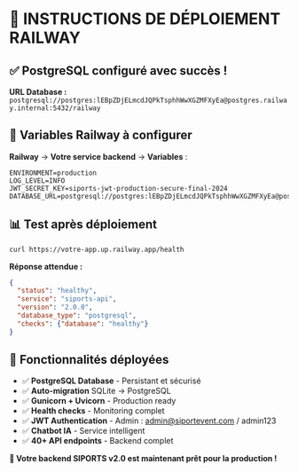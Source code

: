 # 🚀 INSTRUCTIONS DE DÉPLOIEMENT RAILWAY

## ✅ PostgreSQL configuré avec succès !

**URL Database :** `postgresql://postgres:lEBpZDjELmcdJQPkTsphhWwXGZMFXyEa@postgres.railway.internal:5432/railway`

## 🔧 Variables Railway à configurer

**Railway** → **Votre service backend** → **Variables** :

```env
ENVIRONMENT=production
LOG_LEVEL=INFO
JWT_SECRET_KEY=siports-jwt-production-secure-final-2024
DATABASE_URL=postgresql://postgres:lEBpZDjELmcdJQPkTsphhWwXGZMFXyEa@postgres.railway.internal:5432/railway
```

## 📊 Test après déploiement

```bash
curl https://votre-app.up.railway.app/health
```

**Réponse attendue :**
```json
{
  "status": "healthy",
  "service": "siports-api",
  "version": "2.0.0", 
  "database_type": "postgresql",
  "checks": {"database": "healthy"}
}
```

## 🎯 Fonctionnalités déployées

- ✅ **PostgreSQL Database** - Persistant et sécurisé
- ✅ **Auto-migration** SQLite → PostgreSQL
- ✅ **Gunicorn + Uvicorn** - Production ready
- ✅ **Health checks** - Monitoring complet
- ✅ **JWT Authentication** - Admin : admin@siportevent.com / admin123
- ✅ **Chatbot IA** - Service intelligent
- ✅ **40+ API endpoints** - Backend complet

**🎊 Votre backend SIPORTS v2.0 est maintenant prêt pour la production !**